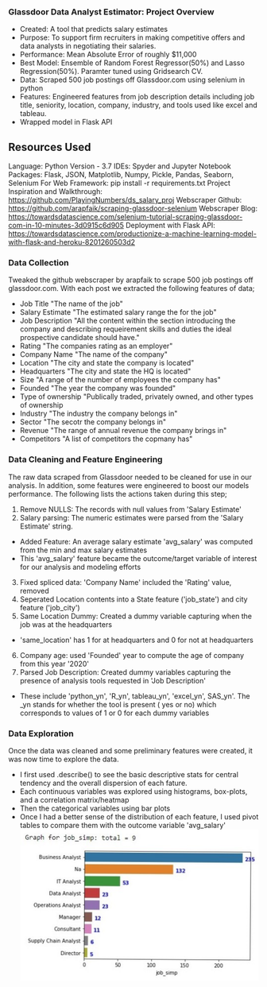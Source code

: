 ### Glassdoor Data Analyst Estimator: Project Overview
- Created: A tool that predicts salary estimates
- Purpose: To support firm recruiters in making competitive offers and data analysts in negotiating their salaries.
- Performance: Mean Absolute Error of roughly $11,000
- Best Model: Ensemble of Random Forest Regressor(50%) and Lasso Regression(50%). Paramter tuned using Gridsearch CV.
- Data: Scraped 500 job postings off Glassdoor.com using selenium in python
- Features: Engineered features from job description details including job title, seniority, location, company, industry, and tools used like excel and tableau.
- Wrapped model in Flask API

## Resources Used
Language: Python Version - 3.7
IDEs: Spyder and Jupyter Notebook
Packages: Flask, JSON, Matplotlib, Numpy, Pickle, Pandas, Seaborn, Selenium 
For Web Framework: pip install -r requirements.txt
Project Inspiration and Walkthrough: https://github.com/PlayingNumbers/ds_salary_proj
Webscraper Github: https://github.com/arapfaik/scraping-glassdoor-selenium
Webscraper Blog: https://towardsdatascience.com/selenium-tutorial-scraping-glassdoor-com-in-10-minutes-3d0915c6d905
Deployment with Flask API: https://towardsdatascience.com/productionize-a-machine-learning-model-with-flask-and-heroku-8201260503d2

### Data Collection
Tweaked the github webscraper by arapfaik to scrape 500 job postings off glassdoor.com.
With each post we extracted the following features of data;
- Job Title  "The name of the job"
- Salary Estimate "The estimated salary range the for the job"
- Job Description "All the content within the section introducing the company and describing requeirement skills and duties the ideal prospective candidate should have."
- Rating   "The companies rating as an employer"
- Company Name "The name of the company"
- Location "The city and state the company is located"
- Headquarters "The city and state the HQ is located" 
- Size "A range of the number of employees the company has"
- Founded "The year the company was founded"
- Type of ownership "Publically traded, privately owned, and other types of ownership
- Industry "The industry the company belongs in"
- Sector "The secotr the company belongs in"
- Revenue "The range of annual revenue the company brings in"
- Competitors "A list of competitors the copmany has"

### Data Cleaning and Feature Engineering
The raw data scraped from Glassdoor needed to be cleaned for use in our analysis. In addition, some features were engineered to boost our models performance.
The following lists the actions taken during this step;
1. Remove NULLS: The records with null values from 'Salary Estimate'
2. Salary parsing: The numeric estimates were parsed from the 'Salary Estimate' string. 
  - Added Feature: An average salary estimate 'avg_salary'  was computed from the min and max salary estimates
  - This 'avg_salary' feature became the outcome/target variable of interest for our analysis and modeling efforts
3. Fixed spliced data: 'Company Name' included the 'Rating' value, removed
4. Seperated Location contents into a State feature ('job_state') and city feature ('job_city')
5. Same Location Dummy: Created a dummy variable capturing when the job was at the headquarters 
  - 'same_location' has 1 for at headquarters and 0 for not at headquarters
6. Company age: used 'Founded' year to compute the age of company from this year '2020'
7. Parsed Job Description: Created dummy variables capturing the presence of analysis tools requested in 'Job Description'
  - These include 'python_yn', 'R_yn', tableau_yn', 'excel_yn', SAS_yn'. The _yn stands for whether the tool is present ( yes or no) which corresponds to values of 1 or 0 for    each dummy variables

### Data Exploration
Once the data was cleaned and some preliminary features were created, it was now time to explore the data.
- I first used .describe() to see the basic descriptive stats for central tendency and the overall dispersion of each fature.
- Each continuous variables was explored using histograms, box-plots, and a correlation matrix/heatmap
- Then the categorical variables using bar plots
- Once I had a better sense of the distribution of each feature, I used pivot tables to compare them with the outcome variable 'avg_salary'
![EDA Barplot!](https://github.com/cumeakunne/glassdoor_salary_pred_repo/blob/master/eda_barplot%20-%20Copy.jpg)

